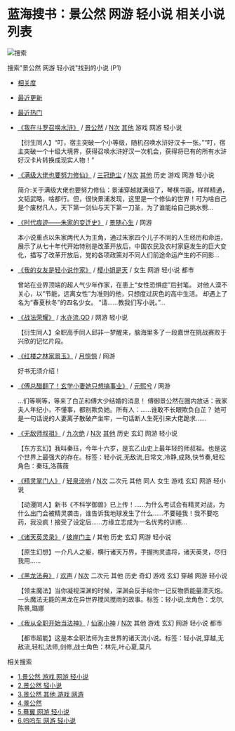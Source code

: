 # 蓝海搜书：景公然 网游 轻小说 相关小说列表

![搜索](/assets/images/graySearch.png)

搜索"景公然 网游 轻小说"找到的小说 (P1)

*   [相关度](/s/%E6%99%AF%E5%85%AC%E7%84%B6%20%E7%BD%91%E6%B8%B8%20%E8%BD%BB%E5%B0%8F%E8%AF%B4/1/)
*   [最近更新](/s/new/%E6%99%AF%E5%85%AC%E7%84%B6%20%E7%BD%91%E6%B8%B8%20%E8%BD%BB%E5%B0%8F%E8%AF%B4/1/)
*   [最近热门](/s/hot/%E6%99%AF%E5%85%AC%E7%84%B6%20%E7%BD%91%E6%B8%B8%20%E8%BD%BB%E5%B0%8F%E8%AF%B4/1/)

*   [《我在斗罗召唤水浒》](/book/332238/ "我在斗罗召唤水浒") / [景公然](/s/%E6%99%AF%E5%85%AC%E7%84%B6/ "景公然") / [N次](/s/N%E6%AC%A1/ "N次") [其他](/s/%E5%85%B6%E4%BB%96/ "其他") 游戏 网游 轻小说

    【衍生同人】“叮，宿主突破一个小等级，随机召唤水浒好汉卡一张。”“叮，宿主突破一个十级大境界，获得召唤水浒好汉一次机会，获得将已有的所有水浒好汉卡片转换成现实人物！”

*   [《满级大佬也要努力修仙》](/book/195048/ "满级大佬也要努力修仙") / [三冠绝尘](/s/%E4%B8%89%E5%86%A0%E7%BB%9D%E5%B0%98/ "三冠绝尘") / [N次](/s/N%E6%AC%A1/ "N次") [其他](/s/%E5%85%B6%E4%BB%96/ "其他") 历史 游戏 网游 轻小说

    简介:关于满级大佬也要努力修仙：景浦穿越就满级了，琴棋书画，样样精通，文韬武略，啥都行。但，很快景浦发现，这里是一个修仙的世界！可为啥自己是个废材凡人，天下第一剑仙与天下第一刀圣，为了谁能给自己挑水劈...

*   [《时代痕迹——朱家的变迁史》](/book/395896/ "时代痕迹——朱家的变迁史") / [景随心生](/s/%E6%99%AF%E9%9A%8F%E5%BF%83%E7%94%9F/ "景随心生") / 网游

    本小说重点以朱家两代人为主角，通过朱家四个儿子不同的人生经历和命运，展示了从七十年代开始特别是改革开放后，中国农民及农村家庭发生的巨大变化，描写了改革开放后，党的各项政策对不同人们前途命运产生的不同影...

*   [《我的女友是轻小说作家》](/book/322316/ "我的女友是轻小说作家") / [樱小姐是天](/s/%E6%A8%B1%E5%B0%8F%E5%A7%90%E6%98%AF%E5%A4%A9/ "樱小姐是天") / 女生 网游 轻小说 都市

    曾站在业界顶端的超人气少年作家，在患上“女性恐惧症”后封笔。 对他人漠不关心，以“节能，远离女性”为准则的他，只想度过灰色的高中生活。 却遇上了名为“春夏秋冬”的四名少女。 “请……教我们写小说。”...

*   [《战法荣耀》](/book/323511/ "战法荣耀") / [水亦流.QD](/s/%E6%B0%B4%E4%BA%A6%E6%B5%81.QD/ "水亦流.QD") / 网游 轻小说

    【衍生同人】全职高手同人邱非一梦醒来，脑海里多了一段嘉世在挑战赛败于兴欣的记忆片段。

*   [《红楼之林家景玉》](/book/394744/ "红楼之林家景玉") / [月惊惊](/s/%E6%9C%88%E6%83%8A%E6%83%8A/ "月惊惊") / 网游

    好书无须介绍！

*   [《傅总醋翻了！玄学小妻她只想搞事业》](/book/549130/ "傅总醋翻了！玄学小妻她只想搞事业") / [元熙兮](/s/%E5%85%83%E7%86%99%E5%85%AE/ "元熙兮") / 网游

    ...们等啊等，等来了白芷和傅大少结婚的消息！ 傅御景公然在圈内放话：我家夫人年纪小，不懂事，都别欺负她。所有人：……谁敢不长眼欺负白芷？ 她可是一句话说的人妻离子散破产坐牢，一句话断人生死引来大佬跪求…...

*   [《无敌师叔祖》](/book/175242/ "无敌师叔祖") / [九次绝](/s/%E4%B9%9D%E6%AC%A1%E7%BB%9D/ "九次绝") / [N次](/s/N%E6%AC%A1/ "N次") [其他](/s/%E5%85%B6%E4%BB%96/ "其他") 历史 玄幻 网游 轻小说

    【东方玄幻】我叫秦珏，今年十六岁，是玄乙山史上最年轻的师叔祖。也是这个世界上最强大的存在。标签：轻小说,无敌流,日常文,冷静,成熟,快节奏,轻松角色：秦珏,洛薇薇

*   [《精灵掌门人》](/book/22450/ "精灵掌门人") / [轻泉流响](/s/%E8%BD%BB%E6%B3%89%E6%B5%81%E5%93%8D/ "轻泉流响") / [N次](/s/N%E6%AC%A1/ "N次") 二次元 其他 同人 女生 游戏 玄幻 网游 轻小说

    【动漫同人】新书《不科学御兽》已上传！……为什么考试会有精灵对战，为什么出门会被精灵袭击，谁告诉我地球发生了什么……不要碰我！我不要吃药，我没疯！接受了设定后……方缘立志成为一名优秀的训练...

*   [《诸天英灵录》](/book/230496/ "诸天英灵录") / [彼岸门主](/s/%E5%BD%BC%E5%B2%B8%E9%97%A8%E4%B8%BB/ "彼岸门主") / 其他 历史 玄幻 网游 轻小说

    【原生幻想】一介凡人之躯，横行诸天万界，手握拘灵遣将，诸天英灵，尽归我用……

*   [《黑龙法典》](/book/5664/ "黑龙法典") / [欢声](/s/%E6%AC%A2%E5%A3%B0/ "欢声") / [N次](/s/N%E6%AC%A1/ "N次") 二次元 其他 历史 奇幻 游戏 玄幻 穿越 网游 轻小说

    【领主魔法】当你凝视深渊的时候，深渊会反手给你一记反物质能量湮灭炮。一头魔法无能的黑龙在异世界搅风搅雨的故事。标签：轻小说,龙角色：戈尔,陈景,璐娜

*   [《我从全职开始当法神》](/book/243531/ "我从全职开始当法神") / [仙家小神](/s/%E4%BB%99%E5%AE%B6%E5%B0%8F%E7%A5%9E/ "仙家小神") / [N次](/s/N%E6%AC%A1/ "N次") 其他 游戏 玄幻 网游 轻小说 都市

    【都市超能】这是本全职法师为主世界的诸天流小说。标签：轻小说,穿越,无敌流,轻松,法师,剑修,战士角色：林先,叶心夏,莫凡

相关搜索

*   [1.景公然 游戏 网游 轻小说](/s/%E6%99%AF%E5%85%AC%E7%84%B6%20%E6%B8%B8%E6%88%8F%20%E7%BD%91%E6%B8%B8%20%E8%BD%BB%E5%B0%8F%E8%AF%B4)
*   [2.景公然 轻小说](/s/%E6%99%AF%E5%85%AC%E7%84%B6%20%E8%BD%BB%E5%B0%8F%E8%AF%B4)
*   [3.景公然 其他 游戏 网游](/s/%E6%99%AF%E5%85%AC%E7%84%B6%20%E5%85%B6%E4%BB%96%20%E6%B8%B8%E6%88%8F%20%E7%BD%91%E6%B8%B8)
*   [4.景公然](/s/%E6%99%AF%E5%85%AC%E7%84%B6)
*   [5.蓦翼 网游 轻小说](/s/%E8%93%A6%E7%BF%BC%20%E7%BD%91%E6%B8%B8%20%E8%BD%BB%E5%B0%8F%E8%AF%B4)
*   [6.呜呜车 网游 轻小说](/s/%E5%91%9C%E5%91%9C%E8%BD%A6%20%E7%BD%91%E6%B8%B8%20%E8%BD%BB%E5%B0%8F%E8%AF%B4)
